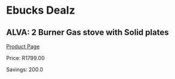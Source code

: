 
# Ebucks Dealz
## ALVA: 2 Burner Gas stove with Solid plates
[Product Page](https://www.ebucks.com/web/shop/productSelected.do?prodId=872807633&catId=935859602)

Price: R1799.00

Savings: 200.0


	